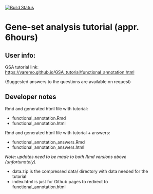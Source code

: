[![Build Status](https://travis-ci.org/varemo/GSA_tutorial.svg?branch=master)](https://travis-ci.org/varemo/GSA_tutorial)

# Gene-set analysis tutorial (appr. 6hours)

## User info:
GSA tutorial link:
https://varemo.github.io/GSA_tutorial/functional_annotation.html

(Suggested answers to the questions are available on request)

## Developer notes

Rmd and generated html file with tutorial:
- functional_annotation.Rmd
- functional_annotation.html

Rmd and generated html file with tutorial + answers:
- functional_annotation_answers.Rmd
- functional_annotation_answers.html

*Note: updates need to be made to both Rmd versions above (unfortunately).*

- data.zip is the compressed data/ directory with data needed for the tutorial
- index.html is just for Github pages to redirect to functional_annotation.html
